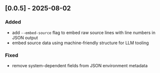 ## [0.0.5] - 2025-08-02

### Added
- add `--embed-source` flag to embed raw source lines with line numbers in JSON output
- embed source data using machine-friendly structure for LLM tooling

### Fixed
- remove system-dependent fields from JSON environment metadata
